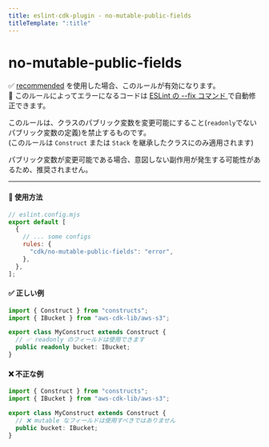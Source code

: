 ```yaml
---
title: eslint-cdk-plugin - no-mutable-public-fields
titleTemplate: ":title"
---
```


# no-mutable-public-fields

<div class="info-item">
    ✅ <a href="/ja/rules/#recommended-rules">recommended</a>
  を使用した場合、このルールが有効になります。
</div>
<div class="info-item">
  🔧 このルールによってエラーになるコードは
  <a href="https://eslint.org/docs/latest/use/command-line-interface#--fix">
    ESLint の --fix コマンド
  </a>
  で自動修正できます。
</div>

このルールは、クラスのパブリック変数を変更可能にすること(`readonly`でないパブリック変数の定義)を禁止するものです。  
(このルールは `Construct` または `Stack` を継承したクラスにのみ適用されます)

パブリック変数が変更可能である場合、意図しない副作用が発生する可能性があるため、推奨されません。

---

#### 🔧 使用方法

```js
// eslint.config.mjs
export default [
  {
    // ... some configs
    rules: {
      "cdk/no-mutable-public-fields": "error",
    },
  },
];
```

#### ✅ 正しい例

```ts
import { Construct } from "constructs";
import { IBucket } from "aws-cdk-lib/aws-s3";

export class MyConstruct extends Construct {
  // ✅ readonly のフィールドは使用できます
  public readonly bucket: IBucket;
}
```

#### ❌ 不正な例

```ts
import { Construct } from "constructs";
import { IBucket } from "aws-cdk-lib/aws-s3";

export class MyConstruct extends Construct {
  // ❌ mutable なフィールドは使用すべきではありません
  public bucket: IBucket;
}
```
